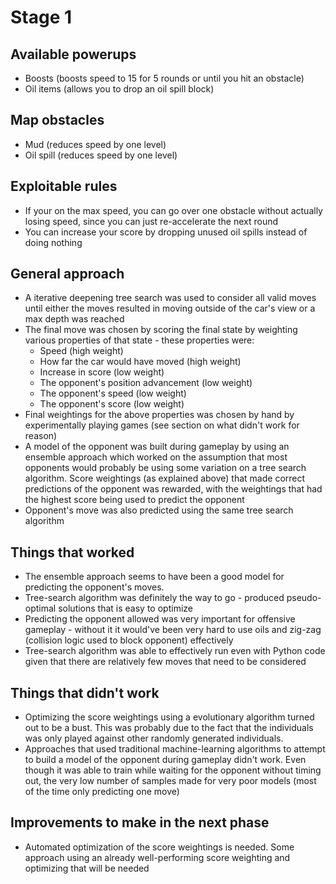 # Stage 1

## Available powerups

* Boosts (boosts speed to 15 for 5 rounds or until you hit an obstacle)
* Oil items (allows you to drop an oil spill block)

## Map obstacles

* Mud (reduces speed by one level)
* Oil spill (reduces speed by one level)

## Exploitable rules

* If your on the max speed, you can go over one obstacle without actually
  losing speed, since you can just re-accelerate the next round
* You can increase your score by dropping unused oil spills instead of doing
  nothing

## General approach

* A iterative deepening tree search was used to consider all valid moves until
  either the moves resulted in moving outside of the car's view or a max depth
  was reached
* The final move was chosen by scoring the final state by weighting various
  properties of that state - these properties were:
  * Speed (high weight)
  * How far the car would have moved (high weight)
  * Increase in score (low weight)
  * The opponent's position advancement (low weight)
  * The opponent's speed (low weight)
  * The opponent's score (low weight)
* Final weightings for the above properties was chosen by hand by
  experimentally playing games (see section on what didn't work for reason)
* A model of the opponent was built during gameplay by using an ensemble
  approach which worked on the assumption that most opponents would probably be
  using some variation on a tree search algorithm. Score weightings (as
  explained above) that made correct predictions of the opponent was rewarded,
  with the weightings that had the highest score being used to predict the
  opponent
* Opponent's move was also predicted using the same tree search algorithm

## Things that worked

* The ensemble approach seems to have been a good model for predicting the
  opponent's moves.
* Tree-search algorithm was definitely the way to go - produced pseudo-optimal
  solutions that is easy to optimize
* Predicting the opponent allowed was very important for offensive gameplay -
  without it it would've been very hard to use oils and zig-zag (collision
  logic used to block opponent) effectively
* Tree-search algorithm was able to effectively run even with Python code given
  that there are relatively few moves that need to be considered

## Things that didn't work

* Optimizing the score weightings using a evolutionary algorithm turned out to
  be a bust. This was probably due to the fact that the individuals was only
  played against other randomly generated individuals.
* Approaches that used traditional machine-learning algorithms to attempt to
  build a model of the opponent during gameplay didn't work. Even though it was
  able to train while waiting for the opponent without timing out, the very
  low number of samples made for very poor models (most of the time only
  predicting one move)

## Improvements to make in the next phase

* Automated optimization of the score weightings is needed. Some approach using
  an already well-performing score weighting and optimizing that will be needed
